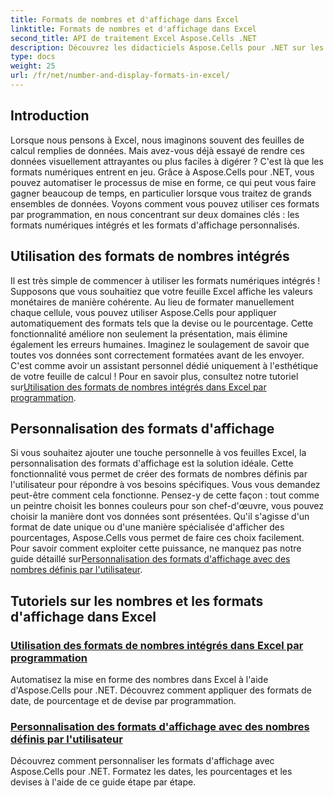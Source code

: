 ```yaml
---
title: Formats de nombres et d'affichage dans Excel
linktitle: Formats de nombres et d'affichage dans Excel
second_title: API de traitement Excel Aspose.Cells .NET
description: Découvrez les didacticiels Aspose.Cells pour .NET sur les formats de nombres et d'affichage, y compris les options de formatage intégrées et personnalisées pour l'automatisation d'Excel.
type: docs
weight: 25
url: /fr/net/number-and-display-formats-in-excel/
---
```

## Introduction

Lorsque nous pensons à Excel, nous imaginons souvent des feuilles de calcul remplies de données. Mais avez-vous déjà essayé de rendre ces données visuellement attrayantes ou plus faciles à digérer ? C'est là que les formats numériques entrent en jeu. Grâce à Aspose.Cells pour .NET, vous pouvez automatiser le processus de mise en forme, ce qui peut vous faire gagner beaucoup de temps, en particulier lorsque vous traitez de grands ensembles de données. Voyons comment vous pouvez utiliser ces formats par programmation, en nous concentrant sur deux domaines clés : les formats numériques intégrés et les formats d'affichage personnalisés.

## Utilisation des formats de nombres intégrés

Il est très simple de commencer à utiliser les formats numériques intégrés ! Supposons que vous souhaitiez que votre feuille Excel affiche les valeurs monétaires de manière cohérente. Au lieu de formater manuellement chaque cellule, vous pouvez utiliser Aspose.Cells pour appliquer automatiquement des formats tels que la devise ou le pourcentage. Cette fonctionnalité améliore non seulement la présentation, mais élimine également les erreurs humaines. Imaginez le soulagement de savoir que toutes vos données sont correctement formatées avant de les envoyer. C'est comme avoir un assistant personnel dédié uniquement à l'esthétique de votre feuille de calcul ! Pour en savoir plus, consultez notre tutoriel sur[Utilisation des formats de nombres intégrés dans Excel par programmation](./using-built-in-number-formats/).

## Personnalisation des formats d'affichage

Si vous souhaitez ajouter une touche personnelle à vos feuilles Excel, la personnalisation des formats d'affichage est la solution idéale. Cette fonctionnalité vous permet de créer des formats de nombres définis par l'utilisateur pour répondre à vos besoins spécifiques. Vous vous demandez peut-être comment cela fonctionne. Pensez-y de cette façon : tout comme un peintre choisit les bonnes couleurs pour son chef-d'œuvre, vous pouvez choisir la manière dont vos données sont présentées. Qu'il s'agisse d'un format de date unique ou d'une manière spécialisée d'afficher des pourcentages, Aspose.Cells vous permet de faire ces choix facilement. Pour savoir comment exploiter cette puissance, ne manquez pas notre guide détaillé sur[Personnalisation des formats d'affichage avec des nombres définis par l'utilisateur](./customizing-display-formats-with-user-defined-numbers/).

## Tutoriels sur les nombres et les formats d'affichage dans Excel
### [Utilisation des formats de nombres intégrés dans Excel par programmation](./using-built-in-number-formats/)
Automatisez la mise en forme des nombres dans Excel à l'aide d'Aspose.Cells pour .NET. Découvrez comment appliquer des formats de date, de pourcentage et de devise par programmation.
### [Personnalisation des formats d'affichage avec des nombres définis par l'utilisateur](./customizing-display-formats-with-user-defined-numbers/)
Découvrez comment personnaliser les formats d'affichage avec Aspose.Cells pour .NET. Formatez les dates, les pourcentages et les devises à l'aide de ce guide étape par étape.